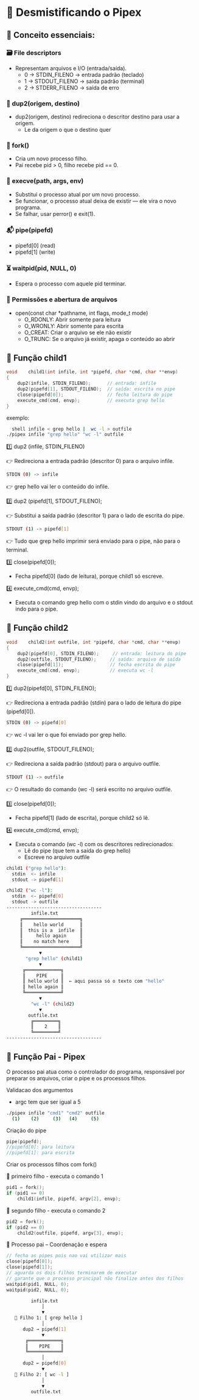 # 🧪 Desmistificando o Pipex

## 🧠 Conceito essenciais:
### 🗃️ File descriptors
- Representam arquivos e I/O (entrada/saída).
	- 0 → STDIN_FILENO → entrada padrão (teclado)
	- 1 → STDOUT_FILENO → saída padrão (terminal)
	- 2 → STDERR_FILENO → saída de erro
### 🔁 dup2(origem, destino)
 - dup2(origem, destino) redireciona o descritor destino para usar a origem.
	- Le da origem o que o destino quer
### 🍴 fork()
- Cria um novo processo filho.
- Pai recebe pid > 0, filho recebe pid == 0.
### 🧪 execve(path, args, env)
- Substitui o processo atual por um novo processo.
- Se funcionar, o processo atual deixa de existir — ele vira o novo programa.
- Se falhar, usar perror() e exit(1).
### 📬 pipe(pipefd)
- pipefd[0] (read)
- pipefd[1] (write)
### ⏳ waitpid(pid, NULL, 0)
- Espera o processo com aquele pid terminar.
### 📂 Permissões e abertura de arquivos
- open(const char *pathname, int flags, mode_t mode)
	- O_RDONLY: Abrir somente para leitura
	- O_WRONLY: Abrir somente para escrita
	- O_CREAT: Criar o arquivo se ele não existir
	- O_TRUNC: 	Se o arquivo já existir, apaga o conteúdo ao abrir

## 🔧 Função child1
```c
void	child1(int infile, int *pipefd, char *cmd, char **envp)
{
	dup2(infile, STDIN_FILENO);      // entrada: infile
	dup2(pipefd[1], STDOUT_FILENO);  // saída: escrita no pipe
	close(pipefd[0]);                // fecha leitura do pipe
	execute_cmd(cmd, envp);          // executa grep hello
}
```
exemplo:
```bash
  shell infile < grep hello |  wc -l > outfile
./pipex infile "grep hello" "wc -l" outfile
```

1️⃣ dup2 (infile, STDIN_FILENO)

👉 Redireciona a entrada padrão (descritor 0) para o arquivo infile.

```bash
STDIN (0) -> infile
```
👉  grep hello vai ler o conteúdo do infile.

2️⃣ dup2 (pipefd[1], STDOUT_FILENO);

👉 Substitui a saída padrão (descritor 1) para o lado de escrita do pipe.
```bash
STDOUT (1) -> pipefd[1] 
```
👉 Tudo que grep hello imprimir será enviado para o pipe, não para o terminal.

3️⃣ close(pipefd[0]);

- Fecha pipefd[0] (lado de leitura), porque child1 só escreve.

4️⃣ execute_cmd(cmd, envp);

- Executa o comando grep hello com o stdin vindo do arquivo e o stdout indo para o pipe.

## 🔧 Função child2
```c
void	child2(int outfile, int *pipefd, char *cmd, char **envp)
{
	dup2(pipefd[0], STDIN_FILENO);     // entrada: leitura do pipe
	dup2(outfile, STDOUT_FILENO);     // saída: arquivo de saída
	close(pipefd[1]);                 // fecha escrita do pipe
	execute_cmd(cmd, envp);           // executa wc -l
}
```
1️⃣ dup2(pipefd[0], STDIN_FILENO);

👉 Redireciona a entrada padrão (stdin) para o lado de leitura do pipe (pipefd[0]).

```bash
STDIN (0) -> pipefd[0]
```
👉 wc -l vai ler o que foi enviado por grep hello.

2️⃣ dup2(outfile, STDOUT_FILENO);

👉 Redireciona a saída padrão (stdout) para o arquivo outfile.
```bash
STDOUT (1) -> outfile
```
👉 O resultado do comando (wc -l) será escrito no arquivo outfile.

3️⃣ close(pipefd[0]);

- Fecha pipefd[1] (lado de escrita), porque child2 só lê.

4️⃣ execute_cmd(cmd, envp);

- Executa o comando (wc -l) com os descritores redirecionados:
	- Lê do pipe (que tem a saída do grep hello)
	- Escreve no arquivo outfile

```bash
child1 ("grep hello"):
  stdin  <- infile
  stdout -> pipefd[1]

child2 ("wc -l"):
  stdin  <- pipefd[0]
  stdout -> outfile
-----------------------------------
         infile.txt
     ╔═════════════════════╗
     ║    hello world      ║
     ║  this is a  infile  ║
     ║     hello again     ║
     ║    no match here    ║
     ╚═════════════════════╝
            ▼
       "grep hello" (child1)
            ▼
      ╔═════════════╗
      ║    PIPE     ║
      ║ hello world ║  ← aqui passa só o texto com "hello"
      ║ hello again ║
      ╚═════════════╝
            ▼
         "wc -l" (child2)
            ▼
        outfile.txt
         ╔═════════╗
         ║    2    ║
         ╚═════════╝
-----------------------------------
```
## 🔧 Função Pai - Pipex
O processo pai  atua como o controlador do programa, responsável por preparar os arquivos, criar o pipe e os processos filhos.

Validacao dos argumentos
- argc tem que ser igual a 5
```bash
./pipex infile "cmd1" "cmd2" outfile
  (1)    (2)     (3)   (4)     (5)
```

Criação do pipe
```c
pipe(pipefd);
//pipefd[0]: para leitura
//pipefd[1]: para escrita
```
Criar os processos filhos com fork()

👶 primeiro filho - executa o comando 1
```c
pid1 = fork();
if (pid1 == 0)
	child1(infile, pipefd, argv[2], envp);
```

👶 segundo filho - executa o comando 2
```c
pid2 = fork();
if (pid2 == 0)
	child2(outfile, pipefd, argv[3], envp);
```

👨 Processo pai – Coordenação e espera
```c
// fecha as pipes pois nao vai utilizar mais
close(pipefd[0]);
close(pipefd[1]);
// aguarda os dois filhos terminarem de executar
// garante que o processo principal não finalize antes dos filhos
waitpid(pid1, NULL, 0);
waitpid(pid2, NULL, 0);
```
```bash
         infile.txt
             │
             ▼
   👶 Filho 1: [ grep hello ]
             │
      dup2 → pipefd[1]
             ▼
       ╔════════════╗
       ║    PIPE    ║
       ╚════════════╝
             │
      dup2 ← pipefd[0]
             ▼
   👶 Filho 2: [ wc -l ]   
             │
             ▼
         outfile.txt
```